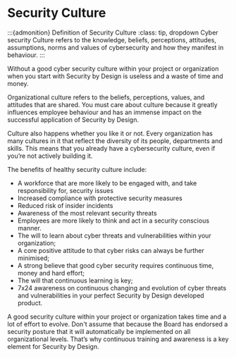 # Security Culture

:::{admonition} Definition of Security Culture
:class: tip, dropdown
Cyber security Culture refers to the knowledge, beliefs, perceptions, attitudes, assumptions, norms and values of cybersecurity and how they manifest in behaviour.
:::



Without a good cyber security culture within your project or organization when you start with Security by Design is useless and a waste of time and money.

Organizational culture refers to the beliefs, perceptions, values, and attitudes that are shared. You must care about culture because it greatly influences employee behaviour and has an immense impact on the successful application of Security by Design.

Culture also happens whether you like it or not. Every organization has many cultures in it that reflect the diversity of its people, departments and skills. This means that you already have a cybersecurity culture, even if you’re not actively building it. 

The benefits of healthy  security culture include:
 *   A workforce that are more likely to be engaged with, and take responsibility for, security issues
 *   Increased compliance with protective security measures
 *   Reduced risk of insider incidents
 *   Awareness of the most relevant security threats
 *   Employees are more likely to think and act in a security conscious manner.
* The will to learn about cyber threats and vulnerabilities within your organization;
* A core positive attitude to that cyber risks can always be further minimised;
* A strong believe that good cyber security requires continuous time, money and hard effort;
* The will that continuous learning is key;
* 7x24 awareness on continuous changing and evolution of cyber threats and vulnerabilities in your perfect Security by Design developed product.


A good security culture within your project or organization takes time and a lot of effort to evolve.  Don't assume that because the Board has endorsed a security posture that it will automatically be implemented on all organizational levels. That’s why continuous training and awareness is a key element for Security by Design.

